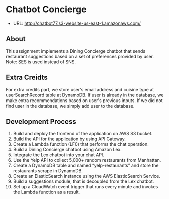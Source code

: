 # Chatbot Concierge #
 - URL: http://chatbot77.s3-website-us-east-1.amazonaws.com/

## About ##
This assignment implements a Dining Concierge chatbot that sends restaurant suggestions 
based on a set of preferences provided by user.  Note: SES is used instead of SNS.

## Extra Creidts ##
For extra credits part, we store user's email address and cuisine type at userSearchRecord table at DynamoDB. If user is already in the database, 
we make extra recommendations based on user's previous inputs. If we did not find user in the database, we simply add user to the database.

## Development Process ##
1. Build and deploy the frontend of the application on AWS S3 bucket.
2. Build the API for the application by using API Gateway.
3. Create a Lambda function (LF0) that performs the chat operation.
4. Build a Dining Concierge chatbot using Amazon Lex.
5. Integrate the Lex chatbot into your chat API.
6. Use the Yelp API to collect 5,000+ random restaurants from Manhattan.
7. Create a DynamoDB table and named “yelp-restaurants” and store the restaurants scrape in DynamoDB.
8. Create an ElasticSearch instance using the AWS ElasticSearch Service.
9. Build a suggestions module, that is decoupled from the Lex chatbot.
10. Set up a CloudWatch event trigger that runs every minute and invokes the Lambda function as a result.
